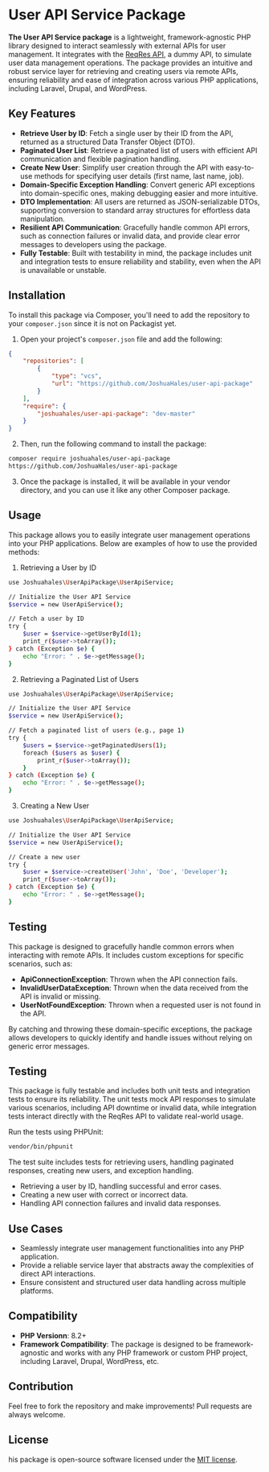 # User API Service Package

**The User API Service package** is a lightweight, framework-agnostic PHP library designed to interact seamlessly with external APIs for user management. It integrates with the [ReqRes API](https://reqres.in/), a dummy API, to simulate user data management operations. The package provides an intuitive and robust service layer for retrieving and creating users via remote APIs, ensuring reliability and ease of integration across various PHP applications, including Laravel, Drupal, and WordPress.

## Key Features

- **Retrieve User by ID**: Fetch a single user by their ID from the API, returned as a structured Data Transfer Object (DTO).
- **Paginated User List**: Retrieve a paginated list of users with efficient API communication and flexible pagination handling.
- **Create New User**: Simplify user creation through the API with easy-to-use methods for specifying user details (first name, last name, job).
- **Domain-Specific Exception Handling**: Convert generic API exceptions into domain-specific ones, making debugging easier and more intuitive.
- **DTO Implementation**: All users are returned as JSON-serializable DTOs, supporting conversion to standard array structures for effortless data manipulation.
- **Resilient API Communication**: Gracefully handle common API errors, such as connection failures or invalid data, and provide clear error messages to developers using the package.
- **Fully Testable**: Built with testability in mind, the package includes unit and integration tests to ensure reliability and stability, even when the API is unavailable or unstable.

## Installation

To install this package via Composer, you'll need to add the repository to your `composer.json` since it is not on Packagist yet.

1. Open your project's `composer.json` file and add the following:

```json
{
    "repositories": [
        {
            "type": "vcs",
            "url": "https://github.com/JoshuaHales/user-api-package"
        }
    ],
    "require": {
        "joshuahales/user-api-package": "dev-master"
    }
}
```

2. Then, run the following command to install the package:


```bash
composer require joshuahales/user-api-package
https://github.com/JoshuaHales/user-api-package
```

3. Once the package is installed, it will be available in your vendor directory, and you can use it like any other Composer package.

## Usage

This package allows you to easily integrate user management operations into your PHP applications. Below are examples of how to use the provided methods:

1. Retrieving a User by ID

```bash
use Joshuahales\UserApiPackage\UserApiService;

// Initialize the User API Service
$service = new UserApiService();

// Fetch a user by ID
try {
    $user = $service->getUserById(1);
    print_r($user->toArray());
} catch (Exception $e) {
    echo "Error: " . $e->getMessage();
}
```

2. Retrieving a Paginated List of Users

```bash
use Joshuahales\UserApiPackage\UserApiService;

// Initialize the User API Service
$service = new UserApiService();

// Fetch a paginated list of users (e.g., page 1)
try {
    $users = $service->getPaginatedUsers(1);
    foreach ($users as $user) {
        print_r($user->toArray());
    }
} catch (Exception $e) {
    echo "Error: " . $e->getMessage();
}
```

3. Creating a New User

```bash
use Joshuahales\UserApiPackage\UserApiService;

// Initialize the User API Service
$service = new UserApiService();

// Create a new user
try {
    $user = $service->createUser('John', 'Doe', 'Developer');
    print_r($user->toArray());
} catch (Exception $e) {
    echo "Error: " . $e->getMessage();
}
```

## Testing

This package is designed to gracefully handle common errors when interacting with remote APIs. It includes custom exceptions for specific scenarios, such as:

- **ApiConnectionException**: Thrown when the API connection fails.
- **InvalidUserDataException**: Thrown when the data received from the API is invalid or missing.
- **UserNotFoundException**: Thrown when a requested user is not found in the API.

By catching and throwing these domain-specific exceptions, the package allows developers to quickly identify and handle issues without relying on generic error messages.

## Testing

This package is fully testable and includes both unit tests and integration tests to ensure its reliability. The unit tests mock API responses to simulate various scenarios, including API downtime or invalid data, while integration tests interact directly with the ReqRes API to validate real-world usage.

Run the tests using PHPUnit:

```bash
vendor/bin/phpunit
```

The test suite includes tests for retrieving users, handling paginated responses, creating new users, and exception handling.

* Retrieving a user by ID, handling successful and error cases.
* Creating a new user with correct or incorrect data.
* Handling API connection failures and invalid data responses.

## Use Cases

* Seamlessly integrate user management functionalities into any PHP application.
* Provide a reliable service layer that abstracts away the complexities of direct API interactions.
* Ensure consistent and structured user data handling across multiple platforms.

## Compatibility

- **PHP Versionn**: 8.2+
- **Framework Compatibility**: The package is designed to be framework-agnostic and works with any PHP framework or custom PHP project, including Laravel, Drupal, WordPress, etc.

## Contribution

Feel free to fork the repository and make improvements! Pull requests are always welcome.

## License
his package is open-source software licensed under the [MIT license](https://opensource.org/license/mit).